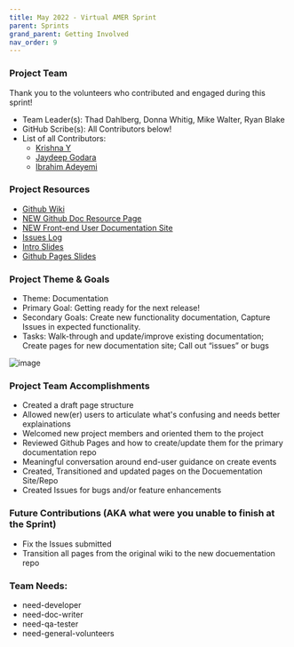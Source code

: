 ```yaml
---
title: May 2022 - Virtual AMER Sprint
parent: Sprints
grand_parent: Getting Involved
nav_order: 9
---
```


### Project Team
Thank you to the volunteers who contributed and engaged during this sprint!
* Team Leader(s): Thad Dahlberg, Donna Whitig, Mike Walter, Ryan Blake
* GitHub Scribe(s): All Contributors below!
* List of all Contributors: 
  - [Krishna Y](https://github.com/skrishna243)
  - [Jaydeep Godara](https://github.com/JaydeepGo)
  - [Ibrahim Adeyemi](https://github.com/adevash07)


### Project Resources
* [Github Wiki](https://github.com/SFDO-Community-Sprints/Summit-Events-App/wiki)
* [NEW Github Doc Resource Page](https://github.com/SFDO-Community-Sprints/summit-events-app-documentation)
* [NEW Front-end User Documentation Site](https://sfdo-community-sprints.github.io/summit-events-app-documentation/)
* [Issues Log](https://github.com/SFDO-Community-Sprints/Summit-Events-App/issues) 
* [Intro Slides](https://docs.google.com/presentation/d/1IRuan8BUvL3lr7nPCHoJcaS8Ng6KLQSaB2-_lWp6LpM/edit#slide=id.g126c1c2ceab_0_59)
* [Github Pages Slides](https://docs.google.com/presentation/d/1rWDH8HqTT-D_NhfhrkVMEK-51z7CevnYT7lUyFCcDg8/view#slide=id.p)

### Project Theme & Goals
* Theme: Documentation
* Primary Goal: Getting ready for the next release!
* Secondary Goals: Create new functionality documentation, Capture Issues in expected functionality.
* Tasks: Walk-through and update/improve existing documentation; Create pages for new documentation site; Call out “issues” 
or bugs

![image](https://user-images.githubusercontent.com/60475518/166988112-d0b4720c-4e23-4ece-a64e-ed3053f7f952.png)


### Project Team Accomplishments
* Created a draft page structure
* Allowed new(er) users to articulate what's confusing and needs better explainations
* Welcomed new project members and oriented them to the project
* Reviewed Github Pages and how to create/update them for the primary documentation repo
* Meaningful conversation around end-user guidance on create events
* Created, Transitioned and updated pages on the Docuementation Site/Repo
* Created Issues for bugs and/or feature enhancements

### Future Contributions (AKA what were you unable to finish at the Sprint)
* Fix the Issues submitted
* Transition all pages from the original wiki to the new docuementation repo


### Team Needs:
* need-developer
* need-doc-writer
* need-qa-tester
* need-general-volunteers
